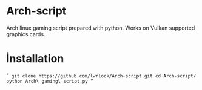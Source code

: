 # Arch-script
Arch linux gaming script prepared with python. Works on Vulkan supported graphics cards.

# İnstallation
“`
git clone https://github.com/lwrlock/Arch-script.git
cd Arch-script/
python Arch\ gaming\ script.py
“`
